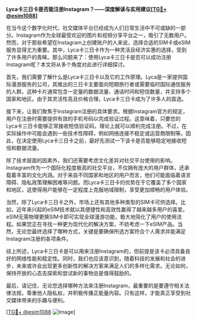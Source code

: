 **Lyca卡三日卡是否能注册Instagram？——深度解读与实用建议[[TG💪+ @esim1088](https://t.me/s/esim1088)]**

在当今这个数字化时代，社交媒体平台已经成为人们日常生活中不可或缺的一部分。Instagram作为全球最受欢迎的图片和视频分享平台之一，吸引了无数用户。然而，对于那些希望在Instagram上创建账户的人来说，选择合适的SIM卡或eSIM服务显得尤为重要。其中，Lyca卡三日卡作为一种灵活且经济实惠的选择，受到了许多用户的青睐。那么问题来了：使用Lyca卡三日卡是否可以成功注册Instagram呢？本文将从多个角度对此进行详细探讨。

首先，我们需要了解什么是Lyca卡三日卡以及它的工作原理。Lyca是一家提供国际漫游服务的公司，其推出的三日卡主要面向短期旅行者或需要临时国际通信服务的人群。这种卡片通常包含一定量的数据流量、通话时间和短信数量，并支持多个国家和地区。由于其灵活性高且价格合理，Lyca卡三日卡成为了许多人的首选。

接下来，让我们聚焦于Instagram注册的具体要求。根据Instagram官方的规定，用户在注册时需要提供有效的手机号码以完成验证过程。这意味着，只要您的Lyca卡三日卡能够正常接收短信验证码，理论上就可以顺利完成注册。不过，在实际操作中可能会遇到一些技术性障碍，例如网络连接不稳定或运营商限制等。因此，在决定使用Lyca卡三日卡之前，最好先测试一下该卡是否能够稳定地接收短信和数据流量。

除了技术层面的因素外，我们还需要考虑文化差异对社交平台使用的影响。Instagram作为一个国际化程度极高的社交平台，不仅拥有庞大的用户群体，还承载着丰富的文化内涵。对于来自不同国家和地区的用户而言，他们可能面临着语言障碍、隐私政策理解困难等问题。而Lyca卡三日卡的优势在于它覆盖了多个国家和地区，这使得用户能够在一定程度上克服地域限制，享受更加顺畅的用户体验。

当然，除了Lyca卡三日卡之外，市场上还有其他多种类型的SIM卡可供选择。比如，近年来兴起的eSIM技术就以其便捷性和高效性赢得了越来越多用户的喜爱。eSIM无需物理更换SIM卡即可实现全球漫游功能，极大地简化了用户的使用流程。如果您正在寻找一种更为现代化的解决方案，不妨考虑一下eSIM产品。当然，无论您最终选择了哪种方式，关键是要确保所选方案符合个人需求并能满足Instagram注册的各项条件。

综上所述，Lyca卡三日卡是可以用来注册Instagram的，但前提是该卡必须具备良好的网络性能和稳定性。同时，我们也应该意识到，随着科技的发展和社会的进步，未来或许会出现更多创新性的解决方案来满足人们的多样化需求。无论如何，保持开放的心态去探索和尝试新的事物总是值得鼓励的。

最后，请记住，无论您选择哪种方法来注册Instagram，最重要的是要遵守相关法律法规，尊重他人隐私权，并积极传播正能量内容。只有这样，才能真正享受到社交媒体带来的乐趣与便利。

[[TG💪+ @esim1088](https://t.me/s/esim1088) ![Image](https://i.postimg.cc/4NQfJmqS/Snipaste-2025-05-13-00-14-12.png)]